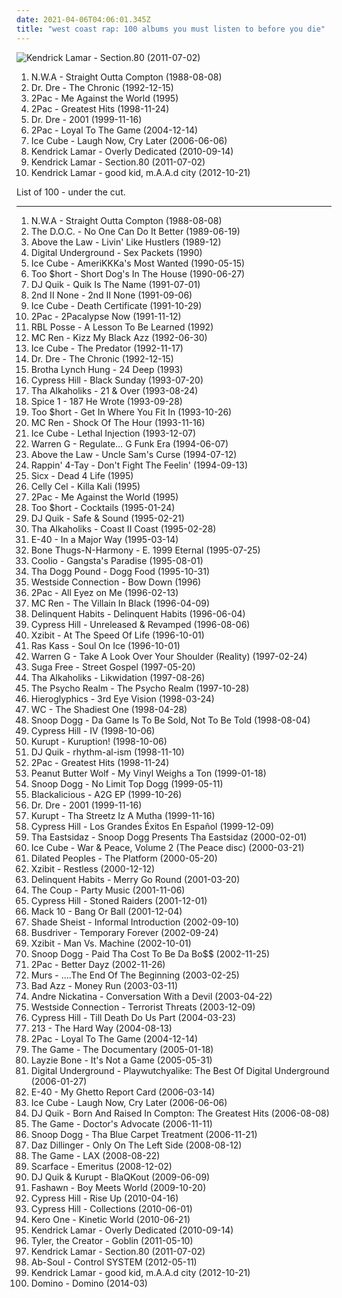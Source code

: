 ```yaml
---
date: 2021-04-06T04:06:01.345Z
title: "west coast rap: 100 albums you must listen to before you die"
---
```

![Kendrick Lamar - Section.80 (2011-07-02)](http://coverartarchive.org/release/d0b24c41-8562-47fb-bfe7-5f03397c41c7/24260710820-500.jpg "Kendrick Lamar - Section.80 (2011-07-02)")
<ol class="albums">
<li data-cover="http://coverartarchive.org/release/b52c1c12-bd76-3ac1-b908-7afedf9cfdff/12663390077-500.jpg" data-tags="gangsta rap, hip-hop, rap, hip hop" role="button">N.W.A - Straight Outta Compton (1988-08-08)</li>
<li data-cover="http://coverartarchive.org/release/51088001-d00c-384f-a266-315fd3ee797a/6193413728-500.jpg" data-tags="gangsta rap, hip-hop" role="button">Dr. Dre - The Chronic (1992-12-15)</li>
<li data-cover="https://img.discogs.com/TMpk8_XLwPzjjBfg53huJUgSA00=/fit-in/600x600/filters:strip_icc():format(jpeg):mode_rgb():quality(90)/discogs-images/R-2965130-1575049090-6209.jpeg.jpg" data-tags="2pac, rap, gangsta rap" role="button">2Pac - Me Against the World (1995)</li>
<li data-cover="https://img.discogs.com/er8VFrLJbfJGIdzycc7iLmWXs_Y=/fit-in/600x600/filters:strip_icc():format(jpeg):mode_rgb():quality(90)/discogs-images/R-1702214-1237940370.jpeg.jpg" data-tags="rap, 2pac" role="button">2Pac - Greatest Hits (1998-11-24)</li>
<li data-cover="http://coverartarchive.org/release/db4baedf-bfe1-4e04-b359-99761f1b3deb/8671147785-500.jpg" data-tags="hip-hop, rap, gangsta rap" role="button">Dr. Dre - 2001 (1999-11-16)</li>
<li data-cover="http://coverartarchive.org/release/278258e6-ea1a-4b16-aff4-f23233e272cc/3925882965-500.jpg" data-tags="rap" role="button">2Pac - Loyal To The Game (2004-12-14)</li>
<li data-cover="http://coverartarchive.org/release/2c875bbe-0aaa-4e71-93e2-4b1ff824f0f5/10533983748-500.jpg" data-tags="rap, west coast rap" role="button">Ice Cube - Laugh Now, Cry Later (2006-06-06)</li>
<li data-cover="http://coverartarchive.org/release/69a19d0f-50dd-46c9-9896-39c6cc56550b/23065293874-500.jpg" data-tags="west coast rap" role="button">Kendrick Lamar - Overly Dedicated (2010-09-14)</li>
<li data-cover="http://coverartarchive.org/release/d0b24c41-8562-47fb-bfe7-5f03397c41c7/24260710820-500.jpg" data-tags="hip-hop, hip hop, west coast rap, conscious hip hop" role="button">Kendrick Lamar - Section.80 (2011-07-02)</li>
<li data-cover="http://coverartarchive.org/release/e1d99364-1ad9-4f4d-9505-2242eff10a44/2361576294-500.jpg" data-tags="hip hop" role="button">Kendrick Lamar - good kid, m.A.A.d city (2012-10-21)</li>
</ol>
List of 100 - under the cut.
<!-- more -->

_________________

<ol class="albums">
<li data-cover="http://coverartarchive.org/release/b52c1c12-bd76-3ac1-b908-7afedf9cfdff/12663390077-500.jpg" data-tags="gangsta rap, hip-hop, rap, hip hop" role="button">
N.W.A - Straight Outta Compton (1988-08-08)
</li>
<li data-cover="http://coverartarchive.org/release/9eecb9b4-ea73-4dbc-a220-887b585db5ba/14894010747-500.jpg" data-tags="golden age hip hop" role="button">
The D.O.C. - No One Can Do It Better (1989-06-19)
</li>
<li data-cover="https://img.discogs.com/DWtMsiB5hSrBwZoiImfeTzbi6SY=/fit-in/600x600/filters:strip_icc():format(jpeg):mode_rgb():quality(90)/discogs-images/R-832089-1372026607-3318.jpeg.jpg" data-tags="gangsta rap" role="button">
Above the Law - Livin' Like Hustlers (1989-12)
</li>
<li data-cover="https://img.discogs.com/ONiXFykEvGzimEVKa81GZgUfR1U=/fit-in/600x600/filters:strip_icc():format(jpeg):mode_rgb():quality(90)/discogs-images/R-387597-1445700059-9212.jpeg.jpg" data-tags="west coast rap, alternative hip hop, golden age hip hop, hip hop" role="button">
Digital Underground - Sex Packets (1990)
</li>
<li data-cover="http://coverartarchive.org/release/a2c3b6a9-91ea-4e38-9d12-7590b76aab76/13313905422-500.jpg" data-tags="gangsta rap" role="button">
Ice Cube - AmeriKKKa's Most Wanted (1990-05-15)
</li>
<li data-cover="http://coverartarchive.org/release/208b2d23-00bc-496b-9b0d-2763eb720004/9375491412-500.jpg" data-tags="west coast rap" role="button">
Too $hort - Short Dog's In The House (1990-06-27)
</li>
<li data-cover="http://coverartarchive.org/release/573ba363-1706-4820-92ef-a3552235c7da/24589797802-500.jpg" data-tags="gangsta rap, west coast rap" role="button">
DJ Quik - Quik Is The Name (1991-07-01)
</li>
<li data-cover="https://img.discogs.com/8Q2MyEyygKokpcWqLKQTn9b3BpI=/fit-in/450x430/filters:strip_icc():format(jpeg):mode_rgb():quality(90)/discogs-images/R-393110-1216743138.jpeg.jpg" data-tags="hip-hop, hip hop, rap, chicago, west coast rap, 50 cent" role="button">
2nd II None - 2nd II None (1991-09-06)
</li>
<li data-cover="http://coverartarchive.org/release/291a821a-f1f3-4205-9abe-4a037c2b76ad/5860290031-500.jpg" data-tags="gangsta rap, golden age, rap, west coast" role="button">
Ice Cube - Death Certificate (1991-10-29)
</li>
<li data-cover="http://coverartarchive.org/release/7e39722c-500b-4e15-aa2b-805a0d1b74cf/3276227761-500.jpg" data-tags="gangsta rap" role="button">
2Pac - 2Pacalypse Now (1991-11-12)
</li>
<li data-cover="http://coverartarchive.org/release/12eaf4ae-eaea-48ce-8731-5db687e3b71e/15827696836-500.jpg" data-tags="underground rap, old school rap, gangsta rap, west coast rap, bay area" role="button">
RBL Posse - A Lesson To Be Learned (1992)
</li>
<li data-cover="https://img.discogs.com/XvX9_Kx__SrkTiWRGAMlhTOEE_0=/fit-in/500x490/filters:strip_icc():format(jpeg):mode_rgb():quality(90)/discogs-images/R-225151-1177019002.jpeg.jpg" data-tags="rap, gangsta rap, hardcore hip-hop, west coast rap" role="button">
MC Ren - Kizz My Black Azz (1992-06-30)
</li>
<li data-cover="http://coverartarchive.org/release/c79b4651-0f84-4930-b95b-e41fb24274d5/13517018832-500.jpg" data-tags="gangsta rap, rap" role="button">
Ice Cube - The Predator (1992-11-17)
</li>
<li data-cover="http://coverartarchive.org/release/51088001-d00c-384f-a266-315fd3ee797a/6193413728-500.jpg" data-tags="gangsta rap, hip-hop" role="button">
Dr. Dre - The Chronic (1992-12-15)
</li>
<li data-cover="https://img.discogs.com/kVi4UKbgy0zT2tWVNFT3Kr-CnGA=/fit-in/600x598/filters:strip_icc():format(jpeg):mode_rgb():quality(90)/discogs-images/R-492190-1302215784.jpeg.jpg" data-tags="gangsta rap" role="button">
Brotha Lynch Hung - 24 Deep (1993)
</li>
<li data-cover="https://img.discogs.com/2GgQjIjcDb1eAQyuyx6IXw0Sf78=/fit-in/600x600/filters:strip_icc():format(jpeg):mode_rgb():quality(90)/discogs-images/R-16516737-1608227995-7003.jpeg.jpg" data-tags="hip-hop, rap" role="button">
Cypress Hill - Black Sunday (1993-07-20)
</li>
<li data-cover="http://coverartarchive.org/release/3c7ed994-1cd9-4e66-b18c-dfed3a060bfa/7126091224-500.jpg" data-tags="hip-hop" role="button">
Tha Alkaholiks - 21 & Over (1993-08-24)
</li>
<li data-cover="http://coverartarchive.org/release/ad4bfef3-3a8f-4dda-8d0f-56d39e35a654/22381675096-500.jpg" data-tags="gangsta rap" role="button">
Spice 1 - 187 He Wrote (1993-09-28)
</li>
<li data-cover="http://coverartarchive.org/release/3ea2a089-2c7b-4da3-b676-d87ba24fa867/2312470572-500.jpg" data-tags="bay area" role="button">
Too $hort - Get In Where You Fit In (1993-10-26)
</li>
<li data-cover="http://coverartarchive.org/release/952b9254-874f-4b71-bbc3-0f89ec8a3a12/18898621182-500.jpg" data-tags="gangsta rap, west coast rap" role="button">
MC Ren - Shock Of The Hour (1993-11-16)
</li>
<li data-cover="http://coverartarchive.org/release/9000405a-3a10-4640-a491-8deaa4064d41/18467960716-500.jpg" data-tags="rap, gangsta rap, g-funk, racist" role="button">
Ice Cube - Lethal Injection (1993-12-07)
</li>
<li data-cover="http://coverartarchive.org/release/fc3d8d2b-72a6-41eb-a0e9-9be1267d4b26/15224822464-500.jpg" data-tags="west coast rap" role="button">
Warren G - Regulate… G Funk Era (1994-06-07)
</li>
<li data-cover="http://coverartarchive.org/release/d206cfd6-cacd-4cec-9611-64745fae2c82/22605229691-500.jpg" data-tags="west coast rap, g-funk" role="button">
Above the Law - Uncle Sam's Curse (1994-07-12)
</li>
<li data-cover="https://img.discogs.com/Intk6rY3WdV8CLu13rPAXKps-2E=/fit-in/400x400/filters:strip_icc():format(jpeg):mode_rgb():quality(90)/discogs-images/R-800105-1188291332.jpeg.jpg" data-tags="hip-hop, chill, rap, underground rap, gangsta rap, san francisco, west coast rap, oakland, bay area, g-funk" role="button">
Rappin' 4-Tay - Don't Fight The Feelin' (1994-09-13)
</li>
<li data-cover="https://img.discogs.com/f2XwaG8e7mH14L1Tgt3ZtKgHuRU=/fit-in/600x598/filters:strip_icc():format(jpeg):mode_rgb():quality(90)/discogs-images/R-491718-1404084227-4320.jpeg.jpg" data-tags="black metal, rap, gangsta rap, sacramento, horrorcore, west coast rap" role="button">
Sicx - Dead 4 Life (1995)
</li>
<li data-cover="http://coverartarchive.org/release/1d839287-fc18-4515-b9e6-5a1694d3869d/15197555065-500.jpg" data-tags="gangsta rap, west coast rap, yay area" role="button">
Celly Cel - Killa Kali (1995)
</li>
<li data-cover="https://img.discogs.com/TMpk8_XLwPzjjBfg53huJUgSA00=/fit-in/600x600/filters:strip_icc():format(jpeg):mode_rgb():quality(90)/discogs-images/R-2965130-1575049090-6209.jpeg.jpg" data-tags="2pac, rap, gangsta rap" role="button">
2Pac - Me Against the World (1995)
</li>
<li data-cover="http://coverartarchive.org/release/854240fb-881f-416e-add7-06f632abc77d/9375489329-500.jpg" data-tags="west coast rap, oakland, 50 cent, 90s rap, rich finck, 90s bay rap, real life rhymes, lyrics to learn from, too short cocktails, to short cocktals" role="button">
Too $hort - Cocktails (1995-01-24)
</li>
<li data-cover="http://coverartarchive.org/release/61e8459f-b5c8-4302-8e25-7cfc246c30fb/14289731751-500.jpg" data-tags="west coast rap, death row, g-funk" role="button">
DJ Quik - Safe & Sound (1995-02-21)
</li>
<li data-cover="http://coverartarchive.org/release/5f7c7318-4665-462c-ba85-cca344bba06d/14294242933-500.jpg" data-tags="hiphop, west coast rap" role="button">
Tha Alkaholiks - Coast II Coast (1995-02-28)
</li>
<li data-cover="http://coverartarchive.org/release/da934db7-e7bb-4ec4-b8cd-5bbe7f237578/14645532503-500.jpg" data-tags="rap" role="button">
E-40 - In a Major Way (1995-03-14)
</li>
<li data-cover="https://img.discogs.com/S28q1tvobiEdD92pTQ3SHsWSsaI=/fit-in/600x607/filters:strip_icc():format(jpeg):mode_rgb():quality(90)/discogs-images/R-1196321-1587587662-8545.jpeg.jpg" data-tags="hip-hop, rap, g-funk" role="button">
Bone Thugs-N-Harmony - E. 1999 Eternal (1995-07-25)
</li>
<li data-cover="https://img.discogs.com/4XeMGHq5Amyr3RTMy0iBdUOWRfc=/fit-in/600x588/filters:strip_icc():format(jpeg):mode_rgb():quality(90)/discogs-images/R-309391-1450531695-7510.jpeg.jpg" data-tags="hip-hop, rap" role="button">
Coolio - Gangsta's Paradise (1995-08-01)
</li>
<li data-cover="https://img.discogs.com/U3KuBPys_k3DkoxORmSLgIVEtz4=/fit-in/600x603/filters:strip_icc():format(jpeg):mode_rgb():quality(90)/discogs-images/R-226063-1561987540-3451.jpeg.jpg" data-tags="g-funk" role="button">
Tha Dogg Pound - Dogg Food (1995-10-31)
</li>
<li data-cover="https://img.discogs.com/eaR3Fnbm7IsPzKlzCcMa9VD6OA4=/fit-in/600x614/filters:strip_icc():format(jpeg):mode_rgb():quality(90)/discogs-images/R-764064-1427488790-6905.jpeg.jpg" data-tags="gangsta rap" role="button">
Westside Connection - Bow Down (1996)
</li>
<li data-cover="http://coverartarchive.org/release/8d2491b6-f77f-3ec2-9638-10c231663071/9390923312-500.jpg" data-tags="gangsta rap, hip-hop, 2pac, rap" role="button">
2Pac - All Eyez on Me (1996-02-13)
</li>
<li data-cover="http://coverartarchive.org/release/eae05f09-15ab-467f-a81e-53ecf2e7d825/4088802731-500.jpg" data-tags="gangsta rap" role="button">
MC Ren - The Villain In Black (1996-04-09)
</li>
<li data-cover="http://coverartarchive.org/release/de3957cd-8960-4737-92be-985c62003e51/4410563298-500.jpg" data-tags="west coast rap" role="button">
Delinquent Habits - Delinquent Habits (1996-06-04)
</li>
<li data-cover="https://img.discogs.com/U9fR6m6qibaohhlV3TPlqZIhPAo=/fit-in/600x600/filters:strip_icc():format(jpeg):mode_rgb():quality(90)/discogs-images/R-5637044-1398611167-1061.jpeg.jpg" data-tags="hip-hop, alternative hip-hop, 1990s, west coast rap, cypress hill, extended play, deze heb ik, soul assassins, own it, us-american, columbia records, hip hop music, unreleased and revamped, ruffhouse records, k1r7m" role="button">
Cypress Hill - Unreleased & Revamped (1996-08-06)
</li>
<li data-cover="http://coverartarchive.org/release/062680e6-450a-3431-bfb6-1f65fa8b849d/25678343558-500.jpg" data-tags="hip hop, rap, west coast rap" role="button">
Xzibit - At The Speed Of Life (1996-10-01)
</li>
<li data-cover="http://coverartarchive.org/release/82e96230-b09b-4eed-90bf-87922b031a08/15595475285-500.jpg" data-tags="hip-hop, classic, rap, underground rap, political, west coast, stuff to check out, conscious hip-hop, west coast rap, conscious, underground hiphop, west coast hiphop, listen carefully, jbtv recommendation, excellent lyricism, hot to def, check the wordplay, educate yourself, real life rhymes, lyrics to learn from, mixed memories" role="button">
Ras Kass - Soul On Ice (1996-10-01)
</li>
<li data-cover="http://coverartarchive.org/release/5f29de3a-321b-4d08-a0c7-bfbd771f0ea1/10258418145-500.jpg" data-tags="hip-hop, chill, rap, west coast rap, long beach, g-funk" role="button">
Warren G - Take A Look Over Your Shoulder (Reality) (1997-02-24)
</li>
<li data-cover="http://coverartarchive.org/release/7a4aed67-0e9d-4af0-b1c5-c54e66cfbda6/11019968952-500.jpg" data-tags="hip-hop" role="button">
Suga Free - Street Gospel (1997-05-20)
</li>
<li data-cover="http://coverartarchive.org/release/c40fc782-74ae-461c-babf-c659fd09bdcb/5889126359-500.jpg" data-tags="rap, west coast rap, hiphop classic albums, my collection great 150 albumz of rap" role="button">
Tha Alkaholiks - Likwidation (1997-08-26)
</li>
<li data-cover="http://coverartarchive.org/release/4cb7e36a-21ca-41c5-a67f-b5ab8697f3b2/6670711958-500.jpg" data-tags="hip-hop" role="button">
The Psycho Realm - The Psycho Realm (1997-10-28)
</li>
<li data-cover="http://coverartarchive.org/release/46ba7d47-6059-3f6f-9049-3455c43f67a6/4438260831-500.jpg" data-tags="hip-hop" role="button">
Hieroglyphics - 3rd Eye Vision (1998-03-24)
</li>
<li data-cover="http://coverartarchive.org/release/4adb7634-b3d9-4687-820a-052e2c32f8ab/14279529712-500.jpg" data-tags="west coast rap, g-funk, g-rap, west coas baby" role="button">
WC - The Shadiest One (1998-04-28)
</li>
<li data-cover="http://coverartarchive.org/release/2ec884ec-d981-4a4c-bc3b-319b6b51bd14/5062349866-500.jpg" data-tags="hip-hop, rap, g-funk" role="button">
Snoop Dogg - Da Game Is To Be Sold, Not To Be Told (1998-08-04)
</li>
<li data-cover="http://coverartarchive.org/release/b34d3b22-9b21-44a1-bbef-6ebc05bed361/5131421085-500.jpg" data-tags="hip-hop" role="button">
Cypress Hill - IV (1998-10-06)
</li>
<li data-cover="http://coverartarchive.org/release/01a98e51-cc5b-4244-9aec-6c3552d1e774/14285343454-500.jpg" data-tags="gangsta rap" role="button">
Kurupt - Kuruption! (1998-10-06)
</li>
<li data-cover="http://coverartarchive.org/release/b9486f1f-2205-4601-81dd-17dcb879e589/17095332282-500.jpg" data-tags="west coast rap" role="button">
DJ Quik - rhythm-al-ism (1998-11-10)
</li>
<li data-cover="https://img.discogs.com/er8VFrLJbfJGIdzycc7iLmWXs_Y=/fit-in/600x600/filters:strip_icc():format(jpeg):mode_rgb():quality(90)/discogs-images/R-1702214-1237940370.jpeg.jpg" data-tags="rap, 2pac" role="button">
2Pac - Greatest Hits (1998-11-24)
</li>
<li data-cover="http://coverartarchive.org/release/4ebe759e-22b8-4cbf-a54a-2b73f4830ecb/4765825574-500.jpg" data-tags="stones throw, turntablism" role="button">
Peanut Butter Wolf - My Vinyl Weighs a Ton (1999-01-18)
</li>
<li data-cover="http://coverartarchive.org/release/0bdfbf57-5e2b-44f8-938c-c30c76de4bad/10735639975-500.jpg" data-tags="gangsta rap, g-funk, rap, west coast rap" role="button">
Snoop Dogg - No Limit Top Dogg (1999-05-11)
</li>
<li data-cover="http://coverartarchive.org/release/87981701-cc00-3c5c-af07-00050c115435/24559007750-500.jpg" data-tags="hip-hop, funk, underground hip-hop, funk-hop" role="button">
Blackalicious - A2G EP (1999-10-26)
</li>
<li data-cover="http://coverartarchive.org/release/db4baedf-bfe1-4e04-b359-99761f1b3deb/8671147785-500.jpg" data-tags="hip-hop, rap, gangsta rap" role="button">
Dr. Dre - 2001 (1999-11-16)
</li>
<li data-cover="http://coverartarchive.org/release/48d6c571-78f4-4dfc-b146-c2f780ab67d2/13721847012-500.jpg" data-tags="gangsta rap, west coast rap" role="button">
Kurupt - Tha Streetz Iz A Mutha (1999-11-16)
</li>
<li data-cover="http://coverartarchive.org/release/d7448f66-5e5b-4446-b6a9-16c80d9112ff/2876201216-500.jpg" data-tags="hip-hop, chicano rap, spanish lyrics" role="button">
Cypress Hill - Los Grandes Éxitos En Español (1999-12-09)
</li>
<li data-cover="http://coverartarchive.org/release/d44e4d94-084d-4808-abab-309c4b4749f7/10333285045-500.jpg" data-tags="rap, gangsta rap, west coast rap, g-funk, tha eastsidaz, kaudogg, pih-poh" role="button">
Tha Eastsidaz - Snoop Dogg Presents Tha Eastsidaz (2000-02-01)
</li>
<li data-cover="http://coverartarchive.org/release/05a01d85-ea57-4b35-a7cd-f1ae18437328/3420809133-500.jpg" data-tags="ice cube, gangsta rap" role="button">
Ice Cube - War & Peace, Volume 2 (The Peace disc) (2000-03-21)
</li>
<li data-cover="https://img.discogs.com/CFxnuJL6e6tYnUautoJ9-IiHPN8=/fit-in/400x400/filters:strip_icc():format(jpeg):mode_rgb():quality(90)/discogs-images/R-1938276-1263664672.jpeg.jpg" data-tags="hip-hop, rap, underground hip-hop, east coast rap" role="button">
Dilated Peoples - The Platform (2000-05-20)
</li>
<li data-cover="http://coverartarchive.org/release/68323203-8cfa-4d43-91ef-930eeef99cf5/5730125548-500.jpg" data-tags="hip-hop, gangsta rap" role="button">
Xzibit - Restless (2000-12-12)
</li>
<li data-cover="http://coverartarchive.org/release/939a559e-dede-4e0a-9e62-164c2a6fafe5/4411214806-500.jpg" data-tags="hip-hop" role="button">
Delinquent Habits - Merry Go Round (2001-03-20)
</li>
<li data-cover="http://coverartarchive.org/release/b7d2b68f-d527-498a-94cf-8a2683439fc0/22404891783-500.jpg" data-tags="hip-hop, political, political rap" role="button">
The Coup - Party Music (2001-11-06)
</li>
<li data-cover="http://coverartarchive.org/release/cbcaefc3-506d-4705-90df-673d9e992a1d/6134904408-500.jpg" data-tags="hip-hop, hip hop, gangsta rap, rapcore" role="button">
Cypress Hill - Stoned Raiders (2001-12-01)
</li>
<li data-cover="https://img.discogs.com/-ok0e1AkhDUzx0vUhWt78nR_kSk=/fit-in/600x573/filters:strip_icc():format(jpeg):mode_rgb():quality(90)/discogs-images/R-2204402-1325522242.jpeg.jpg" data-tags="west coast rap" role="button">
Mack 10 - Bang Or Ball (2001-12-04)
</li>
<li data-cover="http://coverartarchive.org/release/7b4272d8-133a-4f66-91d7-ad686c61a19a/27404836477-500.jpg" data-tags="west coast rap" role="button">
Shade Sheist - Informal Introduction (2002-09-10)
</li>
<li data-cover="http://coverartarchive.org/release/af8d7a0f-e838-4387-8fae-9a4ccd37b7d0/16076492694-500.jpg" data-tags="hip-hop" role="button">
Busdriver - Temporary Forever (2002-09-24)
</li>
<li data-cover="http://coverartarchive.org/release/9e3e9586-f946-4895-8d09-7ddba20a6a38/8619050284-500.jpg" data-tags="rap" role="button">
Xzibit - Man Vs. Machine (2002-10-01)
</li>
<li data-cover="https://img.discogs.com/fTrzU8dYMxdwGRMwLrwQMc6kr1c=/fit-in/589x600/filters:strip_icc():format(jpeg):mode_rgb():quality(90)/discogs-images/R-426669-1142683123.jpeg.jpg" data-tags="rap, g-funk" role="button">
Snoop Dogg - Paid Tha Cost To Be Da Bo$$ (2002-11-25)
</li>
<li data-cover="http://coverartarchive.org/release/105029c7-f9c6-4009-99ef-3649ee2f9657/6771386158-500.jpg" data-tags="rap, 2pac" role="button">
2Pac - Better Dayz (2002-11-26)
</li>
<li data-cover="http://coverartarchive.org/release/723dea4c-3a6d-4d21-9d2c-548eb5dc54d7/17201983621-500.jpg" data-tags="hip-hop" role="button">
Murs - ....The End Of The Beginning (2003-02-25)
</li>
<li data-cover="http://coverartarchive.org/release/798c3a60-ead4-46e1-8adc-797ab61fe9dd/24271370683-500.jpg" data-tags="west coast rap, doggpound gangstas" role="button">
Bad Azz - Money Run (2003-03-11)
</li>
<li data-cover="http://coverartarchive.org/release/909d4d60-a0c2-4e21-bcbe-e7f2071ded8b/5656497585-500.jpg" data-tags="west coast rap, bay area" role="button">
Andre Nickatina - Conversation With a Devil (2003-04-22)
</li>
<li data-cover="https://img.discogs.com/jPI0_ZYYFYjCsPjgq4LdKhXLyVM=/fit-in/500x489/filters:strip_icc():format(jpeg):mode_rgb():quality(90)/discogs-images/R-2693381-1296840161.jpeg.jpg" data-tags="gangsta rap" role="button">
Westside Connection - Terrorist Threats (2003-12-09)
</li>
<li data-cover="http://coverartarchive.org/release/a7968320-e985-48b1-8424-64dccccf1503/5157859126-500.jpg" data-tags="hip hop" role="button">
Cypress Hill - Till Death Do Us Part (2004-03-23)
</li>
<li data-cover="https://img.discogs.com/Im1Ye32eFS2qowwRop4yXtIiLgI=/fit-in/600x600/filters:strip_icc():format(jpeg):mode_rgb():quality(90)/discogs-images/R-314921-1544872096-6849.jpeg.jpg" data-tags="west coast rap, g-funk" role="button">
213 - The Hard Way (2004-08-13)
</li>
<li data-cover="http://coverartarchive.org/release/278258e6-ea1a-4b16-aff4-f23233e272cc/3925882965-500.jpg" data-tags="rap" role="button">
2Pac - Loyal To The Game (2004-12-14)
</li>
<li data-cover="http://coverartarchive.org/release/b7ecdcdc-8ea6-405e-bca1-cf221dab95ad/13369189739-500.jpg" data-tags="rap, hip-hop" role="button">
The Game - The Documentary (2005-01-18)
</li>
<li data-cover="https://img.discogs.com/Gz8fgdb8aRzaW9DvlXvOiCCn2Es=/fit-in/600x600/filters:strip_icc():format(jpeg):mode_rgb():quality(90)/discogs-images/R-955499-1380750118-1937.jpeg.jpg" data-tags="rap, hiphop, gangsta rap, west coast rap, bone thugs, silentangel" role="button">
Layzie Bone - It's Not a Game (2005-05-31)
</li>
<li data-cover="https://img.discogs.com/MqcwGwndyMuPGcNa1fnwmuNTJjI=/fit-in/530x447/filters:strip_icc():format(jpeg):mode_rgb():quality(90)/discogs-images/R-169472-1141848342.jpeg.jpg" data-tags="hip hop, p-funk, hell" role="button">
Digital Underground - Playwutchyalike: The Best Of Digital Underground (2006-01-27)
</li>
<li data-cover="http://coverartarchive.org/release/b2d5ecfb-8a23-4b92-9300-8a46eded458a/15839008495-500.jpg" data-tags="rap, west coast rap, e-40" role="button">
E-40 - My Ghetto Report Card (2006-03-14)
</li>
<li data-cover="http://coverartarchive.org/release/2c875bbe-0aaa-4e71-93e2-4b1ff824f0f5/10533983748-500.jpg" data-tags="rap, west coast rap" role="button">
Ice Cube - Laugh Now, Cry Later (2006-06-06)
</li>
<li data-cover="https://img.discogs.com/GTciODd24X0IquM_2mJB03hmSlo=/fit-in/600x533/filters:strip_icc():format(jpeg):mode_rgb():quality(90)/discogs-images/R-2087675-1402752794-7839.jpeg.jpg" data-tags="west coast rap" role="button">
DJ Quik - Born And Raised In Compton: The Greatest Hits (2006-08-08)
</li>
<li data-cover="http://coverartarchive.org/release/7a54e840-bfdb-4176-8af2-4d8de47cc267/15608989790-500.jpg" data-tags="hip-hop, gangsta rap, rap, west coast" role="button">
The Game - Doctor's Advocate (2006-11-11)
</li>
<li data-cover="http://coverartarchive.org/release/8ee2781d-9c6a-4e62-929e-9d74730a5095/10330710732-500.jpg" data-tags="rap, gangsta rap" role="button">
Snoop Dogg - Tha Blue Carpet Treatment (2006-11-21)
</li>
<li data-cover="http://coverartarchive.org/release/6c5ea6f2-1f26-4945-a19d-067aa887c55c/22629239985-500.jpg" data-tags="gangsta rap" role="button">
Daz Dillinger - Only On The Left Side (2008-08-12)
</li>
<li data-cover="https://img.discogs.com/A-puL6JADoR33d8_7qVAAFfqiiI=/fit-in/240x240/filters:strip_icc():format(jpeg):mode_rgb():quality(90)/discogs-images/R-1620739-1295005337.jpeg.jpg" data-tags="rap" role="button">
The Game - LAX (2008-08-22)
</li>
<li data-cover="http://coverartarchive.org/release/b8eedec7-3b7f-4ea3-a479-5c136641b875/18892895465-500.jpg" data-tags="gangsta rap, texas, southern rap, west coast rap, rap-a-lot, houston rap" role="button">
Scarface - Emeritus (2008-12-02)
</li>
<li data-cover="http://coverartarchive.org/release/47f24bf1-b934-4037-9430-75c498b25abb/20376297689-500.jpg" data-tags="hip-hop, west coast rap, pf09, pitchfork top 50 albums of 2009" role="button">
DJ Quik & Kurupt - BlaQKout (2009-06-09)
</li>
<li data-cover="http://coverartarchive.org/release/a5236f2b-ec9f-4b6b-a6d2-3cd85d048180/18248081257-500.jpg" data-tags="rap, fashawn" role="button">
Fashawn - Boy Meets World (2009-10-20)
</li>
<li data-cover="http://coverartarchive.org/release/f6f6704a-1bd1-4fa8-9acd-e340e669e48a/23246348312-500.jpg" data-tags="hip hop, hip-hop" role="button">
Cypress Hill - Rise Up (2010-04-16)
</li>
<li data-cover="http://coverartarchive.org/release/f139871b-6b01-401a-94e4-dc428acbe009/7044548121-500.jpg" data-tags="west coast rap, collections, vidmofavouritealbum" role="button">
Cypress Hill - Collections (2010-06-01)
</li>
<li data-cover="http://coverartarchive.org/release/31c81790-c932-4ab0-b6e3-948c51758f7b/26997704779-500.jpg" data-tags="hip-hop, west coast rap, jbtv recommendation" role="button">
Kero One - Kinetic World (2010-06-21)
</li>
<li data-cover="http://coverartarchive.org/release/69a19d0f-50dd-46c9-9896-39c6cc56550b/23065293874-500.jpg" data-tags="west coast rap" role="button">
Kendrick Lamar - Overly Dedicated (2010-09-14)
</li>
<li data-cover="http://coverartarchive.org/release/9295d3b8-4fee-40b3-8d3a-1f87de4b12bc/4765105879-500.jpg" data-tags="alternative hip-hop, rap" role="button">
Tyler, the Creator - Goblin (2011-05-10)
</li>
<li data-cover="http://coverartarchive.org/release/d0b24c41-8562-47fb-bfe7-5f03397c41c7/24260710820-500.jpg" data-tags="hip-hop, hip hop, west coast rap, conscious hip hop" role="button">
Kendrick Lamar - Section.80 (2011-07-02)
</li>
<li data-cover="http://coverartarchive.org/release/48b831e2-ac0f-471b-832a-012e1a0a58fe/1691809420-500.jpg" data-tags="hip-hop, ab-soul" role="button">
Ab-Soul - Control SYSTEM (2012-05-11)
</li>
<li data-cover="http://coverartarchive.org/release/e1d99364-1ad9-4f4d-9505-2242eff10a44/2361576294-500.jpg" data-tags="hip hop" role="button">
Kendrick Lamar - good kid, m.A.A.d city (2012-10-21)
</li>
<li data-cover="https://img.discogs.com/f6NWG39Nnh8wYC3tC0dZJ8hq36U=/fit-in/400x400/filters:strip_icc():format(jpeg):mode_rgb():quality(90)/discogs-images/R-165629-1156679776.jpeg.jpg" data-tags="gangsta rap, west coast rap" role="button">
Domino - Domino (2014-03)
</li>
</ol>